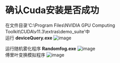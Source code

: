 # 确认Cuda安装是否成功  

在文件目录'C:\Program Files\NVIDIA GPU Computing Toolkit\CUDA\v11.3\extras\demo_suite'中  
运行 **deviceQuery.exe**
![image](https://user-images.githubusercontent.com/45502587/180989339-842bf872-d69c-444f-9c42-bbd86fc0fa6b.png)  

运行随机雾化程序 **Randomfog.exe** 
![image](https://user-images.githubusercontent.com/45502587/180989934-fd41d7e1-edbc-4d3a-b6ce-592f72b466cc.png)  
傅里叶变换模拟程序
![image](https://user-images.githubusercontent.com/45502587/180990329-a63659a0-1161-472d-ab0b-09a08108a1a3.png)
